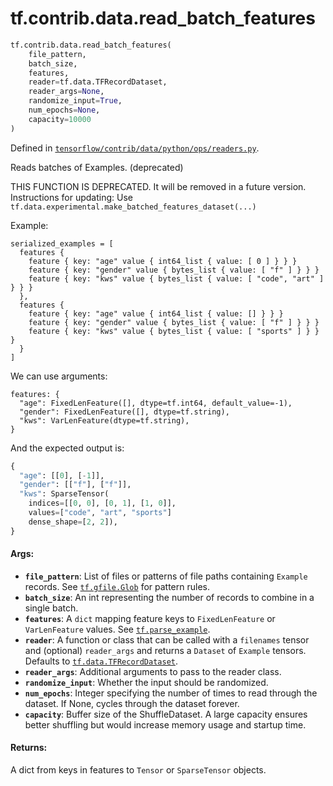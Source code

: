 <div itemscope itemtype="http://developers.google.com/ReferenceObject">
<meta itemprop="name" content="tf.contrib.data.read_batch_features" />
<meta itemprop="path" content="Stable" />
</div>

# tf.contrib.data.read_batch_features

``` python
tf.contrib.data.read_batch_features(
    file_pattern,
    batch_size,
    features,
    reader=tf.data.TFRecordDataset,
    reader_args=None,
    randomize_input=True,
    num_epochs=None,
    capacity=10000
)
```



Defined in [`tensorflow/contrib/data/python/ops/readers.py`](/code/stable/tensorflow/contrib/data/python/ops/readers.py).

Reads batches of Examples. (deprecated)

THIS FUNCTION IS DEPRECATED. It will be removed in a future version.
Instructions for updating:
Use `tf.data.experimental.make_batched_features_dataset(...)`

Example:

```
serialized_examples = [
  features {
    feature { key: "age" value { int64_list { value: [ 0 ] } } }
    feature { key: "gender" value { bytes_list { value: [ "f" ] } } }
    feature { key: "kws" value { bytes_list { value: [ "code", "art" ] } } }
  },
  features {
    feature { key: "age" value { int64_list { value: [] } } }
    feature { key: "gender" value { bytes_list { value: [ "f" ] } } }
    feature { key: "kws" value { bytes_list { value: [ "sports" ] } } }
  }
]
```

We can use arguments:

```
features: {
  "age": FixedLenFeature([], dtype=tf.int64, default_value=-1),
  "gender": FixedLenFeature([], dtype=tf.string),
  "kws": VarLenFeature(dtype=tf.string),
}
```

And the expected output is:

```python
{
  "age": [[0], [-1]],
  "gender": [["f"], ["f"]],
  "kws": SparseTensor(
    indices=[[0, 0], [0, 1], [1, 0]],
    values=["code", "art", "sports"]
    dense_shape=[2, 2]),
}
```

#### Args:

* <b>`file_pattern`</b>: List of files or patterns of file paths containing
    `Example` records. See <a href="../../../tf/gfile/Glob.md"><code>tf.gfile.Glob</code></a> for pattern rules.
* <b>`batch_size`</b>: An int representing the number of records to combine
    in a single batch.
* <b>`features`</b>: A `dict` mapping feature keys to `FixedLenFeature` or
    `VarLenFeature` values. See <a href="../../../tf/io/parse_example.md"><code>tf.parse_example</code></a>.
* <b>`reader`</b>: A function or class that can be
    called with a `filenames` tensor and (optional) `reader_args` and returns
    a `Dataset` of `Example` tensors. Defaults to <a href="../../../tf/data/TFRecordDataset.md"><code>tf.data.TFRecordDataset</code></a>.
* <b>`reader_args`</b>: Additional arguments to pass to the reader class.
* <b>`randomize_input`</b>: Whether the input should be randomized.
* <b>`num_epochs`</b>: Integer specifying the number of times to read through the
    dataset. If None, cycles through the dataset forever.
* <b>`capacity`</b>: Buffer size of the ShuffleDataset. A large capacity ensures better
    shuffling but would increase memory usage and startup time.

#### Returns:

A dict from keys in features to `Tensor` or `SparseTensor` objects.